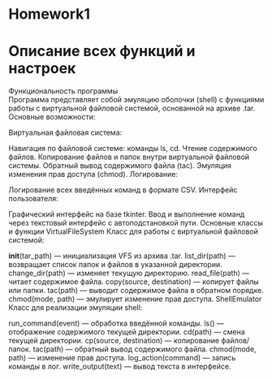 # Homework1
# Описание всех функций и настроек
Функциональность программы  
Программа представляет собой эмуляцию оболочки (shell) с функциями работы с виртуальной файловой системой, основанной на архиве .tar. Основные возможности:

Виртуальная файловая система:

Навигация по файловой системе: команды ls, cd.
Чтение содержимого файлов.
Копирование файлов и папок внутри виртуальной файловой системы.
Обратный вывод содержимого файла (tac).
Эмуляция изменения прав доступа (chmod).
Логирование:

Логирование всех введённых команд в формате CSV.
Интерфейс пользователя:

Графический интерфейс на базе tkinter.
Ввод и выполнение команд через текстовый интерфейс с автоподстановкой пути.
Основные классы и функции
VirtualFileSystem
Класс для работы с виртуальной файловой системой:

__init__(tar_path) — инициализация VFS из архива .tar.
list_dir(path) — возвращает список папок и файлов в указанной директории.
change_dir(path) — изменяет текущую директорию.
read_file(path) — читает содержимое файла.
copy(source, destination) — копирует файлы или папки.
tac(path) — выводит содержимое файла в обратном порядке.
chmod(mode, path) — эмулирует изменение прав доступа.
ShellEmulator
Класс для реализации эмуляции shell:

run_command(event) — обработка введённой команды.
ls() — отображение содержимого текущей директории.
cd(path) — смена текущей директории.
cp(source, destination) — копирование файлов/папок.
tac(path) — обратный вывод содержимого файла.
chmod(mode, path) — изменение прав доступа.
log_action(command) — запись команды в лог.
write_output(text) — вывод текста в интерфейсе.
